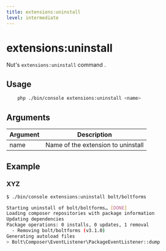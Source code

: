 ```yaml
---
title: extensions:uninstall
level: intermediate
---
```

extensions:uninstall
====================

Nut's `extensions:uninstall` command .

## Usage

```bash
    php ./bin/console extensions:uninstall <name>
```


## Arguments

| Argument | Description |
|----------|-------------|
| name     | Name of the extension to uninstall


## Example

### XYZ


```bash
$ ./bin/console extensions:uninstall bolt/boltforms

Starting uninstall of bolt/boltforms… [DONE]
Loading composer repositories with package information
Updating dependencies
Package operations: 0 installs, 0 updates, 1 removal
  - Removing bolt/boltforms (v3.1.0)
Generating autoload files
> Bolt\Composer\EventListener\PackageEventListener::dump
```

